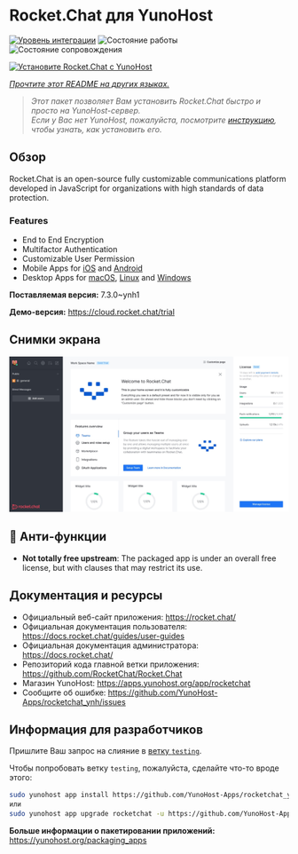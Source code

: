 <!--
Важно: этот README был автоматически сгенерирован <https://github.com/YunoHost/apps/tree/master/tools/readme_generator>
Он НЕ ДОЛЖЕН редактироваться вручную.
-->

# Rocket.Chat для YunoHost

[![Уровень интеграции](https://apps.yunohost.org/badge/integration/rocketchat)](https://ci-apps.yunohost.org/ci/apps/rocketchat/)
![Состояние работы](https://apps.yunohost.org/badge/state/rocketchat)
![Состояние сопровождения](https://apps.yunohost.org/badge/maintained/rocketchat)

[![Установите Rocket.Chat с YunoHost](https://install-app.yunohost.org/install-with-yunohost.svg)](https://install-app.yunohost.org/?app=rocketchat)

*[Прочтите этот README на других языках.](./ALL_README.md)*

> *Этот пакет позволяет Вам установить Rocket.Chat быстро и просто на YunoHost-сервер.*  
> *Если у Вас нет YunoHost, пожалуйста, посмотрите [инструкцию](https://yunohost.org/install), чтобы узнать, как установить его.*

## Обзор

Rocket.Chat is an open-source fully customizable communications platform developed in JavaScript for organizations with high standards of data protection.

### Features

- End to End Encryption
- Multifactor Authentication
- Customizable User Permission
- Mobile Apps for [iOS](https://apps.apple.com/app/rocket-chat/id1148741252) and [Android](https://play.google.com/store/apps/details?id=chat.rocket.android)
- Desktop Apps for [macOS](https://apps.apple.com/br/app/rocket-chat/id1086818840), [Linux](https://snapcraft.io/rocketchat-desktop) and [Windows](https://releases.rocket.chat/desktop/latest/download)

**Поставляемая версия:** 7.3.0~ynh1

**Демо-версия:** <https://cloud.rocket.chat/trial>

## Снимки экрана

![Снимок экрана Rocket.Chat](./doc/screenshots/screenshot.jpg)

## :red_circle: Анти-функции

- **Not totally free upstream**: The packaged app is under an overall free license, but with clauses that may restrict its use.

## Документация и ресурсы

- Официальный веб-сайт приложения: <https://rocket.chat/>
- Официальная документация пользователя: <https://docs.rocket.chat/guides/user-guides>
- Официальная документация администратора: <https://docs.rocket.chat/>
- Репозиторий кода главной ветки приложения: <https://github.com/RocketChat/Rocket.Chat>
- Магазин YunoHost: <https://apps.yunohost.org/app/rocketchat>
- Сообщите об ошибке: <https://github.com/YunoHost-Apps/rocketchat_ynh/issues>

## Информация для разработчиков

Пришлите Ваш запрос на слияние в [ветку `testing`](https://github.com/YunoHost-Apps/rocketchat_ynh/tree/testing).

Чтобы попробовать ветку `testing`, пожалуйста, сделайте что-то вроде этого:

```bash
sudo yunohost app install https://github.com/YunoHost-Apps/rocketchat_ynh/tree/testing --debug
или
sudo yunohost app upgrade rocketchat -u https://github.com/YunoHost-Apps/rocketchat_ynh/tree/testing --debug
```

**Больше информации о пакетировании приложений:** <https://yunohost.org/packaging_apps>
